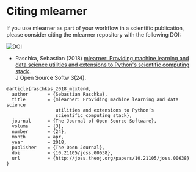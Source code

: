 # Citing mlearner

If you use mlearner as part of your workflow in a scientific publication, please consider citing the mlearner repository with the following DOI:

[![DOI](http://joss.theoj.org/papers/10.21105/joss.00638/status.svg)](https://doi.org/10.21105/joss.00638)

- Raschka, Sebastian (2018) [mlearner: Providing machine learning and data science utilities and extensions to Python's scientific computing stack](http://jaisenbe58r.github.io/mlearner/).  
J Open Source Softw 3(24).

```
@article{raschkas_2018_mlxtend,
  author       = {Sebastian Raschka},
  title        = {mlearner: Providing machine learning and data science 
                  utilities and extensions to Python’s  
                  scientific computing stack},
  journal      = {The Journal of Open Source Software},
  volume       = {3},
  number       = {24},
  month        = apr,
  year         = 2018,
  publisher    = {The Open Journal},
  doi          = {10.21105/joss.00638},
  url          = {http://joss.theoj.org/papers/10.21105/joss.00638}
}
```
